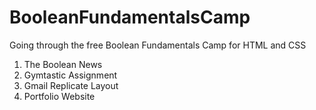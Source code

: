 # BooleanFundamentalsCamp
Going through the free Boolean Fundamentals Camp for HTML and CSS
<ol>
  <li> The Boolean News </li>
  <li> Gymtastic Assignment </li>
  <li> Gmail Replicate Layout </li>
  <li> Portfolio Website </li>
</ol>

